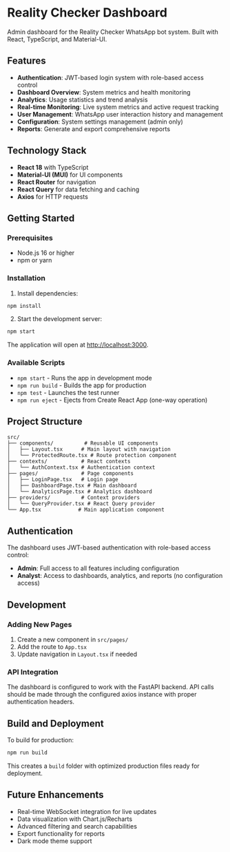 # Reality Checker Dashboard

Admin dashboard for the Reality Checker WhatsApp bot system. Built with React, TypeScript, and Material-UI.

## Features

- **Authentication**: JWT-based login system with role-based access control
- **Dashboard Overview**: System metrics and health monitoring
- **Analytics**: Usage statistics and trend analysis
- **Real-time Monitoring**: Live system metrics and active request tracking
- **User Management**: WhatsApp user interaction history and management
- **Configuration**: System settings management (admin only)
- **Reports**: Generate and export comprehensive reports

## Technology Stack

- **React 18** with TypeScript
- **Material-UI (MUI)** for UI components
- **React Router** for navigation
- **React Query** for data fetching and caching
- **Axios** for HTTP requests

## Getting Started

### Prerequisites

- Node.js 16 or higher
- npm or yarn

### Installation

1. Install dependencies:
```bash
npm install
```

2. Start the development server:
```bash
npm start
```

The application will open at [http://localhost:3000](http://localhost:3000).

### Available Scripts

- `npm start` - Runs the app in development mode
- `npm run build` - Builds the app for production
- `npm test` - Launches the test runner
- `npm run eject` - Ejects from Create React App (one-way operation)

## Project Structure

```
src/
├── components/          # Reusable UI components
│   ├── Layout.tsx      # Main layout with navigation
│   └── ProtectedRoute.tsx # Route protection component
├── contexts/           # React contexts
│   └── AuthContext.tsx # Authentication context
├── pages/              # Page components
│   ├── LoginPage.tsx   # Login page
│   ├── DashboardPage.tsx # Main dashboard
│   └── AnalyticsPage.tsx # Analytics dashboard
├── providers/          # Context providers
│   └── QueryProvider.tsx # React Query provider
└── App.tsx            # Main application component
```

## Authentication

The dashboard uses JWT-based authentication with role-based access control:

- **Admin**: Full access to all features including configuration
- **Analyst**: Access to dashboards, analytics, and reports (no configuration access)

## Development

### Adding New Pages

1. Create a new component in `src/pages/`
2. Add the route to `App.tsx`
3. Update navigation in `Layout.tsx` if needed

### API Integration

The dashboard is configured to work with the FastAPI backend. API calls should be made through the configured axios instance with proper authentication headers.

## Build and Deployment

To build for production:

```bash
npm run build
```

This creates a `build` folder with optimized production files ready for deployment.

## Future Enhancements

- Real-time WebSocket integration for live updates
- Data visualization with Chart.js/Recharts
- Advanced filtering and search capabilities
- Export functionality for reports
- Dark mode theme support